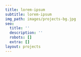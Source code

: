 ```yaml
---
title: lorem-ipsum
subtitle: lorem-ipsum
img_path: images/projects-bg.jpg
seo:
  title: ''
  description: ''
  robots: []
  extra: []
layout: projects
---
```

